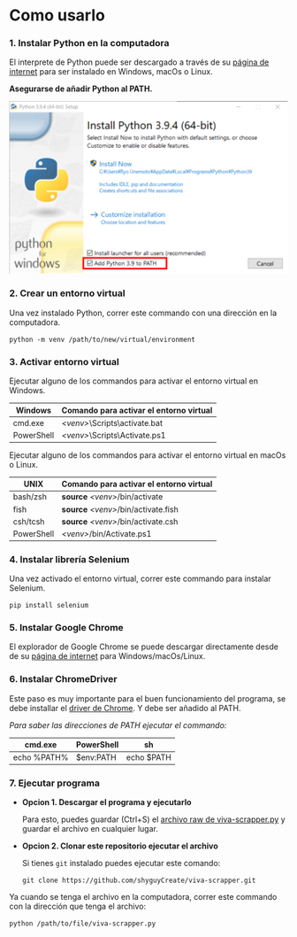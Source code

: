 # Como usarlo

### 1. Instalar Python en la computadora

El interprete de Python  puede ser descargado a través de su [página de internet](https://www.python.org/downloads/) para ser instalado en Windows, macOs o Linux.

**Asegurarse de añadir Python al PATH.**

![python-path](./assets//python-path.png)

### 2. Crear un entorno virtual

Una vez instalado Python, correr este commando con una dirección en la computadora.

```
python -m venv /path/to/new/virtual/environment
```

### 3. Activar entorno virtual

Ejecutar alguno de los commandos para activar el entorno virtual en Windows.

| Windows | Comando para activar el entorno virtual  |
| ------- | ---------------------------------------  |
| cmd.exe    | *<venv\>*\Scripts\activate.bat |
| PowerShell | *<venv\>*\Scripts\Activate.ps1 |

Ejecutar alguno de los commandos para activar el entorno virtual en macOs o Linux.

| UNIX | Comando para activar el entorno virtual |
| ---- | --------------------------------------- |
| bash/zsh   | **source** *<venv\>*/bin/activate |
| fish       | **source** *<venv\>*/bin/activate.fish |
| csh/tcsh   | **source** *<venv\>*/bin/activate.csh |
| PowerShell | *<venv\>*/bin/Activate.ps1 |

### 4. Instalar librería Selenium

Una vez activado el entorno virtual, correr este commando para instalar Selenium.

```
pip install selenium
```

### 5. Instalar Google Chrome

El explorador de Google Chrome se puede descargar directamente desde de su [página de internet](https://www.google.com/chrome/) para Windows/macOs/Linux.

### 6. Instalar ChromeDriver

Este paso es muy importante para el buen funcionamiento del programa, se debe installar el [driver de Chrome](https://chromedriver.chromium.org/). Y debe ser añadido al PATH.

*Para saber las direcciones de PATH ejecutar el commando:*

| cmd.exe | PowerShell | sh |
| ------- | ---------- | -- |
| echo %PATH% | $env:PATH | echo $PATH |

### 7. Ejecutar programa

- **Opcion 1. Descargar el programa y ejecutarlo**

   Para esto, puedes guardar (Ctrl+S) el [archivo raw de viva-scrapper.py](https://raw.githubusercontent.com/shyguyCreate/viva-scrapper/main/viva-scrapper.py) y guardar el archivo en cualquier lugar.

- **Opcion 2. Clonar este repositorio ejecutar el archivo**

   Si tienes `git` instalado puedes ejecutar este comando:

   ```
   git clone https://github.com/shyguyCreate/viva-scrapper.git
   ```

Ya cuando se tenga el archivo en la computadora, correr este commando con la dirección que tenga el archivo:

```
python /path/to/file/viva-scrapper.py
```
